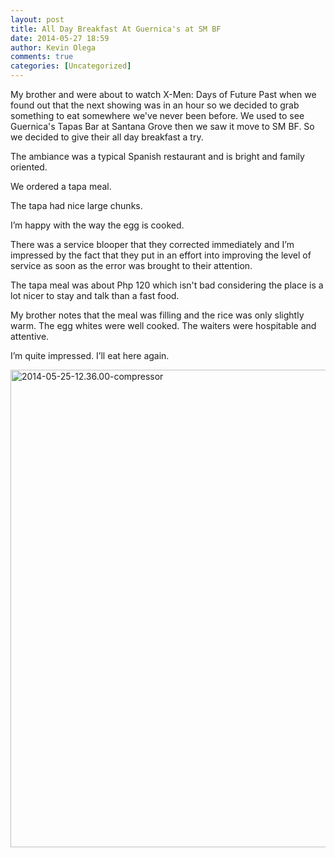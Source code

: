```yaml
---
layout: post
title: All Day Breakfast At Guernica's at SM BF
date: 2014-05-27 18:59
author: Kevin Olega
comments: true
categories: [Uncategorized]
---
```

My brother and were about to watch X-Men: Days of Future Past when we found out that the next showing was in an hour so we decided to grab something to eat somewhere we've never been before. We used to see Guernica's Tapas Bar at Santana Grove then we saw it move to SM BF. So we decided to give their all day breakfast a try.

The ambiance was a typical Spanish restaurant and is bright and family oriented.

We ordered a tapa meal. 

The tapa had nice large chunks.

I’m happy with the way the egg is cooked.

There was a service blooper that they corrected immediately and I’m impressed by the fact that they put in an effort into improving the level of service as soon as the error was brought to their attention.

The tapa meal was about Php 120 which isn't bad considering the place is a lot nicer to stay and talk than a fast food.

My brother notes that the meal was filling and the rice was only slightly warm. The egg whites were well cooked. The waiters were hospitable and attentive.

I’m quite impressed. I’ll eat here again.

<a href="http://philippineislandliving.com/all-day-breakfast-at-guernicas-at-sm-bf/2014-05-25-12-36-00-compressor/" rel="attachment wp-att-1406"><img class="alignleft size-large wp-image-1406" alt="2014-05-25-12.36.00-compressor" src="http://philippineislandliving.com/wp-content/uploads/2014/05/2014-05-25-12.36.00-compressor-1024x764.jpg" width="1024" height="764" /></a>
